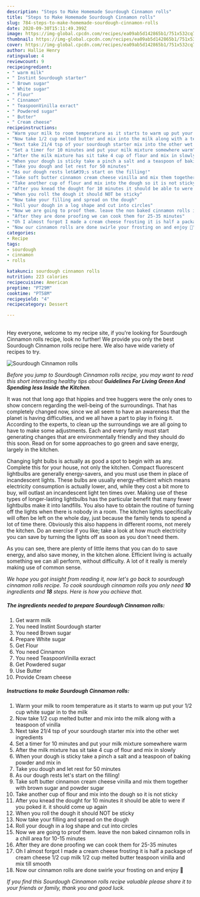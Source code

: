 ```yaml
---
description: "Steps to Make Homemade Sourdough Cinnamon rolls"
title: "Steps to Make Homemade Sourdough Cinnamon rolls"
slug: 784-steps-to-make-homemade-sourdough-cinnamon-rolls
date: 2020-09-30T15:11:49.399Z
image: https://img-global.cpcdn.com/recipes/ea09ab5d142865b1/751x532cq70/sourdough-cinnamon-rolls-recipe-main-photo.jpg
thumbnail: https://img-global.cpcdn.com/recipes/ea09ab5d142865b1/751x532cq70/sourdough-cinnamon-rolls-recipe-main-photo.jpg
cover: https://img-global.cpcdn.com/recipes/ea09ab5d142865b1/751x532cq70/sourdough-cinnamon-rolls-recipe-main-photo.jpg
author: Hallie Henry
ratingvalue: 4
reviewcount: 9
recipeingredient:
- " warm milk"
- " Instint Sourdough starter"
- " Brown sugar"
- " White sugar"
- " Flour"
- " Cinnamon"
- " TeaspoonVinilla exract"
- " Powdered sugar"
- " Butter"
- " Cream cheese"
recipeinstructions:
- "Warm your milk to room temperature as it starts to warm up put your 1/2 cup white sugar in to the milk"
- "Now take 1/2 cup melted butter and mix into the milk along with a teaspoon of vinilla"
- "Next take 21/4 tsp of your sourdough starter mix into the other wet ingredients"
- "Set a timer for 10 minutes and put your milk mixture somewhere warm"
- "After the milk mixture has sit take 4 cup of flour and mix in slowly"
- "When your dough is sticky take a pinch a salt and a teaspoon of baking powder and mix in"
- "Take you dough and let rest for 50 minutes"
- "As our dough rests let&#39;s start on the filling!"
- "Take soft butter cinnamon cream cheese vinilla and mix them together with brown sugar and powder sugar"
- "Take another cup of flour and mix into the dough so it is not sticky"
- "After you knead the dought for 10 minutes it should be able to were if you poked it. it should come up again"
- "When you roll the dough it should NOT be sticky"
- "Now take your filling and spread on the dough"
- "Roll your dough in a log shape and cut into circles"
- "Now we are going to proof them. leave the non baked cinnamon rolls in a chill area for 10-15 minutes"
- "After they are done proofing we can cook them for 25-35 minutes"
- "Oh I almost forgot I made a cream cheese frosting it is half a package of cream cheese 1/2 cup milk 1/2 cup melted butter teaspoon vinilla and mix till smooth"
- "Now our cinnamon rolls are done swirle your frosting on and enjoy 🥳"
categories:
- Recipe
tags:
- sourdough
- cinnamon
- rolls

katakunci: sourdough cinnamon rolls 
nutrition: 223 calories
recipecuisine: American
preptime: "PT29M"
cooktime: "PT58M"
recipeyield: "4"
recipecategory: Dessert

---
```

<br>
Hey everyone, welcome to my recipe site, if you're looking for Sourdough Cinnamon rolls recipe, look no further! We provide you only the best Sourdough Cinnamon rolls recipe here. We also have wide variety of recipes to try.
<br>


![Sourdough Cinnamon rolls](https://img-global.cpcdn.com/recipes/ea09ab5d142865b1/751x532cq70/sourdough-cinnamon-rolls-recipe-main-photo.jpg)

<i>Before you jump to Sourdough Cinnamon rolls recipe, you may want to read this short interesting healthy tips about 
<strong>Guidelines For Living Green And Spending less Inside the Kitchen</strong>.</i>
</br>

It was not that long ago that hippies and tree huggers were the only ones to show concern regarding the well-being of the surroundings. That has completely changed now, since we all seem to have an awareness that the planet is having difficulties, and we all have a part to play in fixing it. According to the experts, to clean up the surroundings we are all going to have to make some adjustments. Each and every family must start generating changes that are environmentally friendly and they should do this soon. Read on for some approaches to go green and save energy, largely in the kitchen.

Changing light bulbs is actually as good a spot to begin with as any. Complete this for your house, not only the kitchen. Compact fluorescent lightbulbs are generally energy-savers, and you must use them in place of incandescent lights. These bulbs are usually energy-efficient which means electricity consumption is actually lower, and, while they cost a bit more to buy, will outlast an incandescent light ten times over. Making use of these types of longer-lasting lightbulbs has the particular benefit that many fewer lightbulbs make it into landfills. You also have to obtain the routine of turning off the lights when there is nobody in a room. The kitchen lights specifically will often be left on the whole day, just because the family tends to spend a lot of time there. Obviously this also happens in different rooms, not merely the kitchen. Do an exercise if you like; take a look at how much electricity you can save by turning the lights off as soon as you don't need them.

As you can see, there are plenty of little items that you can do to save energy, and also save money, in the kitchen alone. Efficient living is actually something we can all perform, without difficulty. A lot of it really is merely making use of common sense.


<i>We hope you got insight from reading it, now let's go back to sourdough cinnamon rolls recipe. To cook sourdough cinnamon rolls you only need <strong>10</strong> ingredients and <strong>18</strong> steps. Here is how you achieve that.
</i>

##### The ingredients needed to prepare Sourdough Cinnamon rolls:

1. Get  warm milk
1. You need  Instint Sourdough starter
1. You need  Brown sugar
1. Prepare  White sugar
1. Get  Flour
1. You need  Cinnamon
1. You need  TeaspoonVinilla exract
1. Get  Powdered sugar
1. Use  Butter
1. Provide  Cream cheese


##### Instructions to make Sourdough Cinnamon rolls:

1. Warm your milk to room temperature as it starts to warm up put your 1/2 cup white sugar in to the milk
1. Now take 1/2 cup melted butter and mix into the milk along with a teaspoon of vinilla
1. Next take 21/4 tsp of your sourdough starter mix into the other wet ingredients
1. Set a timer for 10 minutes and put your milk mixture somewhere warm
1. After the milk mixture has sit take 4 cup of flour and mix in slowly
1. When your dough is sticky take a pinch a salt and a teaspoon of baking powder and mix in
1. Take you dough and let rest for 50 minutes
1. As our dough rests let&#39;s start on the filling!
1. Take soft butter cinnamon cream cheese vinilla and mix them together with brown sugar and powder sugar
1. Take another cup of flour and mix into the dough so it is not sticky
1. After you knead the dought for 10 minutes it should be able to were if you poked it. it should come up again
1. When you roll the dough it should NOT be sticky
1. Now take your filling and spread on the dough
1. Roll your dough in a log shape and cut into circles
1. Now we are going to proof them. leave the non baked cinnamon rolls in a chill area for 10-15 minutes
1. After they are done proofing we can cook them for 25-35 minutes
1. Oh I almost forgot I made a cream cheese frosting it is half a package of cream cheese 1/2 cup milk 1/2 cup melted butter teaspoon vinilla and mix till smooth
1. Now our cinnamon rolls are done swirle your frosting on and enjoy 🥳


<i>If you find this Sourdough Cinnamon rolls recipe valuable please share it to your friends or family, thank you and good luck.</i>
